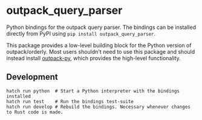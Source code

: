 # outpack_query_parser

Python bindings for the outpack query parser. The bindings can be installed
directly from PyPI using `pip install outpack_query_parser`.

This package provides a low-level building block for the Python version of
outpack/orderly. Most users shouldn't need to use this package and should
instead install [outpack-py](https://github.com/mrc-ide/outpack-py), which
provides the high-level functionality.

## Development

```
hatch run python  # Start a Python interpreter with the bindings installed
hatch run test    # Run the bindings test-suite
hatch run develop # Rebuild the bindings. Necessary whenever changes to Rust code is made.
```
